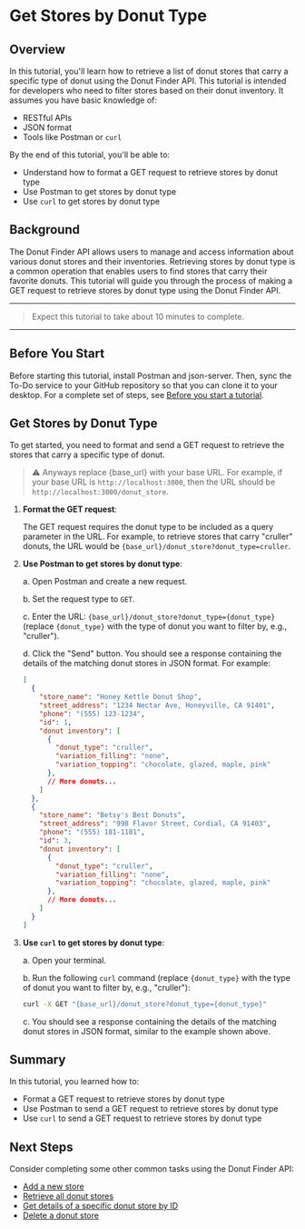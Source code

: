 # Get Stores by Donut Type

## Overview

In this tutorial, you'll learn how to retrieve a list of donut stores that carry a specific type of donut using the Donut Finder API. This tutorial is intended for developers who need to filter stores based on their donut inventory. It assumes you have basic knowledge of:

* RESTful APIs
* JSON format
* Tools like Postman or `curl`

By the end of this tutorial, you'll be able to:

* Understand how to format a GET request to retrieve stores by donut type
* Use Postman to get stores by donut type
* Use `curl` to get stores by donut type

## Background

The Donut Finder API allows users to manage and access information about various donut stores and their inventories. Retrieving stores by donut type is a common operation that enables users to find stores that carry their favorite donuts. This tutorial will guide you through the process of making a GET request to retrieve stores by donut type using the Donut Finder API.

---
> Expect this tutorial to take about 10 minutes to complete.
---

## Before You Start 

Before starting this tutorial, install Postman and json-server. Then, sync the To-Do service to your GitHub repository so that you can clone it to your desktop. For a complete set of steps, see [Before you start a tutorial](../before-you-start-tutorial.md).

## Get Stores by Donut Type

To get started, you need to format and send a GET request to retrieve the stores that carry a specific type of donut.

> ⚠️ Anyways replace {base_url} with your base URL. For example, if your base URL is `http://localhost:3000`, then the URL should be `http://localhost:3000/donut_store`.

1. **Format the GET request**:

    The GET request requires the donut type to be included as a query parameter in the URL. For example, to retrieve stores that carry "cruller" donuts, the URL would be `{base_url}/donut_store?donut_type=cruller`.

2. **Use Postman to get stores by donut type**:

    a. Open Postman and create a new request.

    b. Set the request type to `GET`.

    c. Enter the URL: `{base_url}/donut_store?donut_type={donut_type}` (replace `{donut_type}` with the type of donut you want to filter by, e.g., "cruller").

    d. Click the "Send" button. You should see a response containing the details of the matching donut stores in JSON format. For example:

    ```json
    [
      {
        "store_name": "Honey Kettle Donut Shop",
        "street_address": "1234 Nectar Ave, Honeyville, CA 91401",
        "phone": "(555) 123-1234",
        "id": 1,
        "donut inventory": [
          {
            "donut_type": "cruller",
            "variation_filling": "none",
            "variation_topping": "chocolate, glazed, maple, pink"
          },
          // More donuts...
        ]
      },
      {
        "store_name": "Betsy's Best Donuts",
        "street_address": "998 Flavor Street, Cordial, CA 91403",
        "phone": "(555) 181-1181",
        "id": 3,
        "donut inventory": [
          {
            "donut_type": "cruller",
            "variation_filling": "none",
            "variation_topping": "chocolate, glazed, maple, pink"
          },
          // More donuts...
        ]
      }
    ]
    ```

3. **Use `curl` to get stores by donut type**:

    a. Open your terminal.

    b. Run the following `curl` command (replace `{donut_type}` with the type of donut you want to filter by, e.g., "cruller"):

    ```bash
    curl -X GET "{base_url}/donut_store?donut_type={donut_type}"
    ```

    c. You should see a response containing the details of the matching donut stores in JSON format, similar to the example shown above.

## Summary

In this tutorial, you learned how to:

* Format a GET request to retrieve stores by donut type
* Use Postman to send a GET request to retrieve stores by donut type
* Use `curl` to send a GET request to retrieve stores by donut type

## Next Steps

Consider completing some other common tasks using the Donut Finder API:

* [Add a new store](add-new-store.md)
* [Retrieve all donut stores](get-list-of-donut-stores.md)
* [Get details of a specific donut store by ID](get-donut-store-by-id.md)
* [Delete a donut store](delete-store.md)